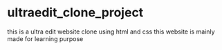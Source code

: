 # ultraedit_clone_project
this is a ultra edit website clone using html and css 
this website is mainly made for learning purpose
